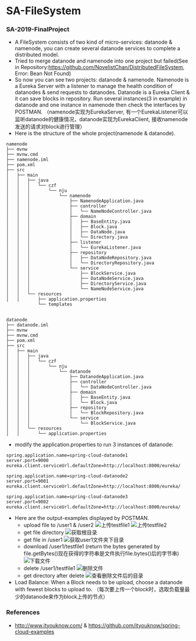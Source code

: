 # SA-FileSystem
### SA-2019-FinalProject
  - A FileSystem consists of two kind of micro-services: datanode & namenode, you can create several datanode services to complete a distributed model.
  - Tried to merge datanode and namenode into one project but failed(See in Repository:https://github.com/NovelistChan/DistributedFileSystem, Error: Bean Not Found)
  - So now you can see two projects: datanode & namenode. Namenode is a Eureka Server with a listener to manage the health condition of datanodes & send requests to datanodes. Datanode is a Eureka Client & it can save blocks in repository. Run several instances(3 in example) in datanode and one instance in namenode then check the interfaces by POSTMAN. （namenode实现为EurekaServer, 有一个EurekaListener可以监听datanode的健康情况，datanode实现为EurekaClient, 接收namenode发送的请求对block进行管理）
  - Here is the structure of the whole project(namenode & datanode).
```
namenode
├── mvnw
├── mvnw.cmd
├── namenode.iml
├── pom.xml
├── src
│   ├── main
│   │   ├── java
│   │   │   └── czf
│   │   │       └── nju
│   │   │           └── namenode
│   │   │               ├── NamenodeApplication.java
│   │   │               ├── controller
│   │   │               │   └── NameNodeController.java
│   │   │               ├── domain
│   │   │               │   ├── BaseEntity.java
│   │   │               │   ├── Block.java
│   │   │               │   ├── DataNode.java
│   │   │               │   └── Directory.java
│   │   │               ├── listener
│   │   │               │   └── EurekaListener.java
│   │   │               ├── repository
│   │   │               │   ├── DataNodeRepository.java
│   │   │               │   └── DirectoryRepository.java
│   │   │               └── service
│   │   │                   ├── BlockService.java
│   │   │                   ├── DataNodeService.java
│   │   │                   ├── DirectoryService.java
│   │   │                   └── NameNodeService.java
│   │   └── resources
│   │       ├── application.properties
            └── templates
   
```
```
datanode
├── datanode.iml
├── mvnw
├── mvnw.cmd
├── pom.xml
├── src
│   ├── main
│   │   ├── java
│   │   │   └── czf
│   │   │       └── nju
│   │   │           └── datanode
│   │   │               ├── DatanodeApplication.java
│   │   │               ├── controller
│   │   │               │   └── DataNodeController.java
│   │   │               ├── domain
│   │   │               │   ├── BaseEntity.java
│   │   │               │   └── Block.java
│   │   │               ├── repository
│   │   │               │   └── BlockRepository.java
│   │   │               └── service
│   │   │                   └── BlockService.java
│   │   └── resources
│   │       └── application.properties

```
  - modify the application.properties to run 3 instances of datanode:
```
spring.application.name=spring-cloud-datanode1
server.port=9000
eureka.client.serviceUrl.defaultZone=http://localhost:8000/eureka/
```
```
spring.application.name=spring-cloud-datanode2
server.port=9001
eureka.client.serviceUrl.defaultZone=http://localhost:8000/eureka/
```
```
spring.application.name=spring-cloud-datanode3
server.port=9002
eureka.client.serviceUrl.defaultZone=http://localhost:8000/eureka/
```
  - Here are the output-examples displayed by POSTMAN.
    - upload file to /user1 & /user2
![上传testfile1](https://github.com/NovelistChan/SA-FileSystem/blob/master/images/upload1.png)
![上传testfile2](https://github.com/NovelistChan/SA-FileSystem/blob/master/images/upload2.png)
    - get file directory
![获取根目录](https://github.com/NovelistChan/SA-FileSystem/blob/master/images/get%20all.png)
    - get file in /user1
![获取user1文件夹下目录](https://github.com/NovelistChan/SA-FileSystem/blob/master/images/get%20user1.png)
    - download /user1/testfile1 (return the bytes generated by file.getBytes()现在获得的字符串是文件执行file.bytes()后的字节串)
![下载文件](https://github.com/NovelistChan/SA-FileSystem/blob/master/images/get%20file.png)
    - delete /user1/testfile1
![删除文件](https://github.com/NovelistChan/SA-FileSystem/blob/master/images/delete.png)   
    - get directory after delete
![查看删除文件后的目录](https://github.com/NovelistChan/SA-FileSystem/blob/master/images/get%20after%20delete.png)
  - Load Balance: When a Block needs to be upload, choose a datanode with fewest blocks to upload to. （每次要上传一个block时，选取负载量最少的datanode来作为block上传的节点）
  
### References
  - http://www.ityouknow.com/ & https://github.com/ityouknow/spring-cloud-examples 

